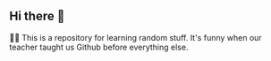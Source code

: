 ## Hi there 👋

🙋‍♀️ This is a repository for learning random stuff. It's funny when our teacher taught us Github before everything else.
<!--
